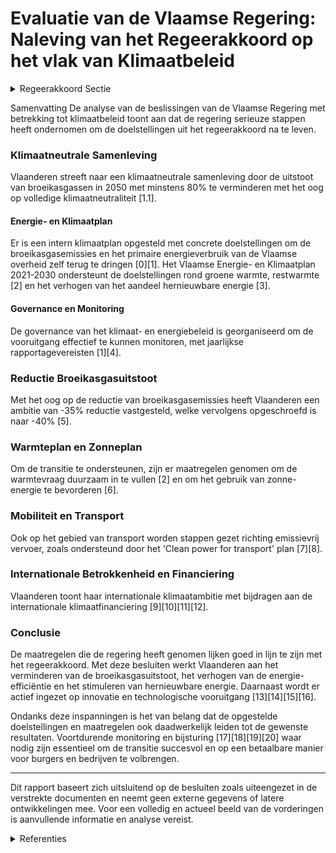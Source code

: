# Evaluatie van de Vlaamse Regering: Naleving van het Regeerakkoord op het vlak van Klimaatbeleid

<details>
        <summary>Regeerakkoord Sectie </summary>
        <p>1.1 Uitdagingen en visie De zorg voor het klimaat is één van de grootste uitdagingen van onze tijd en kan tegelijkertijd een opportuniteit zijn voor technologische innovatie, economische groei en onze samenleving. De omslag naar een klimaatneutrale en duurzame samenleving kan maar bereikt worden door wereldwijde actie. In Vlaanderen werken we volop aan onze eigen omslag, en dragen we bij aan de wereldwijde transitie. Duurzame economische groei en een realistisch transitiepad voor onze burgers zijn hierbij essentieel. We hebben bijzonder veel ondernemerschap, creativiteit, kennis en expertise in huis om van deze transitie een pad te maken dat iedereen ten goede komt. Samenwerking tussen burgers en middenveld, politiek en administratie, ondernemers en kennisinstellingen is daarbij cruciaal. Velen onder hen geven aan de handen mee uit de mouwen te willen steken. Enkel door iedereen te betrekken creëren we het nodige draagvlak. Wat nu al duidelijk is, is dat we een sterk beleid zullen moeten voeren inzake broeikasgasemissie-reducties, energie-efficiëntie en hernieuwbare energie, innovatie, mobiliteit en infrastructuurin-vesteringen, ruimtelijke ordening, circulaire economie, … en daarbij over de betaalbaarheid van deze energie- en klimaatmaatregelen voor burgers en de concurrentiepositie van onze ondernemingen moeten waken. We organiseren de governance van het klimaat- en energiebeleid op zo’n manier dat we de voort-gang, de kosten en de baten ervan transparant en effectief kunnen monitoren, en tijdig kunnen bijsturen waar en wanneer nodig. De omslag naar een klimaatneutrale samenleving De wereldwijde klimaatuitdaging waarvoor we staan, vraagt in de komende regeerperiode een ambitieus beleid met concrete maatregelen. De energie-efficiëntie moet fors verbeteren en het aandeel hernieuwbare en andere koolstofarme energiebronnen in de energiemix moet toenemen. We onderschrijven dan ook de doelstellingen van het UNFCCC-akkoord van Parijs van 2015 en schrijven ons in binnen de Europese klimaatam-bitie voor 2050. De omslag naar een klimaatneutrale samenleving kan maar bereikt worden door wereldwijde actie. Vlaanderen werkt volop aan haar eigen omslag naar een klimaatneutrale samenleving met duurzame economische groei en een realistisch transitiepad voor zijn burgers. We streven naar een vermindering van minstens 80% van de uitstoot van broeikasgassen in Vlaanderen tegen 2050, met de ambitie om te evolueren naar volledige klimaatneutraliteit. Hiervoor willen we iedereen enthousiast maken en aanzetten om actief mee te werken. Tegen eind 2019 werken we een lange termijn klimaatstrategie 2050 uit, waarbij op korte en lange termijn economische, sociale en ecologi-sche belangen optimaal met elkaar sporen. Voor het Vlaamse Gewest zullen de resultaten van deze oefening van groot belang zijn voor het beleid inzake broeikasgasemissiereductie, energie- efficiëntie, hernieuwbare energieproductie, innovatie, mobiliteit en infrastructuurinvesteringen, omgevingskwaliteit, huisvesting, energiekosten, … Doelstellingen 2030 We gaan voluit voor het effectief realiseren van de afgesproken doelstellingen en voor een versnelling van investeringen, innovatie en technologische vooruitgang die de sleutel vormt om niet alleen onze bijdrage tot de Europese klimaatdoelstelling waar te maken maar ook de hefboom te leveren voor de mondiale inspan-ningen die nodig zijn. Op basis van een evaluatie van de bijkomende klimaatinspanningen van andere grote handelsblokken kan Vlaanderen een haalbare, betaalbare en bottom-up verhoging van de Europese broeikasgasreductiedoelstelling 2030 ondersteunen die kosten-efficiënt verdeeld is over de lidstaten, internationale flexibiliteit toelaat en voor zover dit de energiefactuur voor burgers en ondernemingen niet verhoogt. We werken aan een exportmodel zodat we met Vlaanderen niet alleen focussen op ons beperkt aandeel in de mondiale uitstoot, maar kunnen bijdragen aan een wereld-wijde aanpak van de klimaatverandering. Tegen eind 2019 finaliseren we binnen deze visie het Vlaams en het geïntegreerd Nationaal energie- en klimaatplan 2021-2030 (VEKP / NEKP) op basis van de aanbevelingen van de Europese Commissie, de adviezen van het klimaat-panel en het maatschappelijk middenveld, de uitgevoerde impactanalyse en de resultaten van het openbaar onderzoek. We sluiten een samenwerkingsakkoord tussen de drie gewesten en de federale overheid over de verdeling van de klimaatinspanningen en opbreng-sten voor de periode 2021-2030. De engagementen die de verschillende entiteiten genomen hebben in het geïntegreerd Nationale energie- en klimaat-plan en de gevolgen van het eventueel niet-na-komen van deze engagementen worden in dit samenwerkingsakkoord juridisch verankerd. We ontwikkelen een strategie voor het exporteren van technologische oplossingen die bijdragen aan het aanpakken van de klimaatuitdaging in overleg met de betrokken sectoren en Flanders Investment & Trade. De export van deze Vlaamse “vergroenings”technologie en -economie heeft een positieve return op onze economie én op de globale uitstoot. We tonen onze internationale klimaatambitie door verder bij te dragen aan de internationale klimaatfinanciering en zetten deze middelen bij voorkeur in voor projecten waar Vlaamse onder-nemingen in participeren. Vermindering broeikasgasuitstoot Vlaanderen trekt verder voluit de kaart van de energie-efficiëntie. Verstandiger omgaan met energie tempert niet alleen onze energiefactuur maar is een belangrijke sleutel om de Europese klimaatdoelstellingen te halen. Alle sectoren dienen hun verantwoordelijkheid te nemen om de gezamenlijke doelstelling te halen zoals omschreven in het Vlaams energie- en klimaatplan. </p>
        </details> 

Samenvatting
De analyse van de beslissingen van de Vlaamse Regering met betrekking tot klimaatbeleid toont aan dat de regering serieuze stappen heeft ondernomen om de doelstellingen uit het regeerakkoord na te leven. 

### Klimaatneutrale Samenleving
Vlaanderen streeft naar een klimaatneutrale samenleving door de uitstoot van broeikasgassen in 2050 met minstens 80% te verminderen met het oog op volledige klimaatneutraliteit [1.1].

#### Energie- en Klimaatplan
Er is een intern klimaatplan opgesteld met concrete doelstellingen om de broeikasgasemissies en het primaire energieverbruik van de Vlaamse overheid zelf terug te dringen \[0\]\[1\]. Het Vlaamse Energie- en Klimaatplan 2021-2030 ondersteunt de doelstellingen rond groene warmte, restwarmte \[2\] en het verhogen van het aandeel hernieuwbare energie \[3\].

#### Governance en Monitoring
De governance van het klimaat- en energiebeleid is georganiseerd om de vooruitgang effectief te kunnen monitoren, met jaarlijkse rapportagevereisten \[1\]\[4\].

### Reductie Broeikasgasuitstoot
Met het oog op de reductie van broeikasgasemissies heeft Vlaanderen een ambitie van -35% reductie vastgesteld, welke vervolgens opgeschroefd is naar -40% \[5\]. 

### Warmteplan en Zonneplan
Om de transitie te ondersteunen, zijn er maatregelen genomen om de warmtevraag duurzaam in te vullen \[2\] en om het gebruik van zonne-energie te bevorderen \[6\].

### Mobiliteit en Transport
Ook op het gebied van transport worden stappen gezet richting emissievrij vervoer, zoals ondersteund door het 'Clean power for transport' plan \[7\]\[8\].

### Internationale Betrokkenheid en Financiering
Vlaanderen toont haar internationale klimaatambitie met bijdragen aan de internationale klimaatfinanciering \[9\]\[10\]\[11\]\[12\]. 

### Conclusie
De maatregelen die de regering heeft genomen lijken goed in lijn te zijn met het regeerakkoord. Met deze besluiten werkt Vlaanderen aan het verminderen van de broeikasgasuitstoot, het verhogen van de energie-efficiëntie en het stimuleren van hernieuwbare energie. Daarnaast wordt er actief ingezet op innovatie en technologische vooruitgang \[13\]\[14\]\[15\]\[16\]. 

Ondanks deze inspanningen is het van belang dat de opgestelde doelstellingen en maatregelen ook daadwerkelijk leiden tot de gewenste resultaten. Voortdurende monitoring en bijsturing \[17\]\[18\]\[19\]\[20\] waar nodig zijn essentieel om de transitie succesvol en op een betaalbare manier voor burgers en bedrijven te volbrengen.

---

Dit rapport baseert zich uitsluitend op de besluiten zoals uiteengezet in de verstrekte documenten en neemt geen externe gegevens of latere ontwikkelingen mee. Voor een volledig en actueel beeld van de vorderingen is aanvullende informatie en analyse vereist.

<details>
        <summary> Referenties</summary>
        **[\[0\]](https://beslissingenvlaamseregering.vlaanderen.be/?search=Bijsturing%20intern%20Klimaatplan%20Vlaamse%20overheid&dateOption=select&startDate=2022-07-15T08%3A00%3A00Z&endDate=2022-07-15T08%3A00%3A00Z)** : **(2022-07-15)** Bijsturing intern Klimaatplan Vlaamse overheid 

**[\[1\]](https://beslissingenvlaamseregering.vlaanderen.be/?search=Bijsturing%20intern%20Klimaatplan%20Vlaamse%20Overheid&dateOption=select&startDate=2021-07-16T06%3A00%3A00Z&endDate=2021-07-16T06%3A00%3A00Z)** : **(2021-07-16)** Bijsturing intern Klimaatplan Vlaamse Overheid 

**[\[2\]](https://beslissingenvlaamseregering.vlaanderen.be/?search=Visienota%20%27Warmteplan%202025%27&dateOption=select&startDate=2021-12-10T09%3A00%3A00Z&endDate=2021-12-10T09%3A00%3A00Z)** : **(2021-12-10)** Visienota 'Warmteplan 2025' 

**[\[3\]](https://beslissingenvlaamseregering.vlaanderen.be/?search=Definitief%20Vlaams%20Energie-%20en%20Klimaatplan%202021-2030&dateOption=select&startDate=2019-12-09T07%3A30%3A00Z&endDate=2019-12-09T07%3A30%3A00Z)** : **(2019-12-09)** Definitief Vlaams Energie- en Klimaatplan 2021-2030 

**[\[4\]](https://beslissingenvlaamseregering.vlaanderen.be/?search=Voortgangsrapport%202023%20Intern%20Klimaatplan%20Vlaamse%20overheid%20-%20gebruiksjaar%202021%2C%20actiejaar%202022&dateOption=select&startDate=2023-06-16T08%3A00%3A00Z&endDate=2023-06-16T08%3A00%3A00Z)** : **(2023-06-16)** Voortgangsrapport 2023 Intern Klimaatplan Vlaamse overheid - gebruiksjaar 2021, actiejaar 2022 

**[\[5\]](https://beslissingenvlaamseregering.vlaanderen.be/?search=Visienota%20%27Bijkomende%20maatregelen%20Klimaat%27&dateOption=select&startDate=2021-11-05T15%3A30%3A00Z&endDate=2021-11-05T15%3A30%3A00Z)** : **(2021-11-05)** Visienota 'Bijkomende maatregelen Klimaat' 

**[\[6\]](https://beslissingenvlaamseregering.vlaanderen.be/?search=Visienota%20%27Zonneplan%202025%27&dateOption=select&startDate=2020-11-27T09%3A00%3A00Z&endDate=2020-11-27T09%3A00%3A00Z)** : **(2020-11-27)** Visienota 'Zonneplan 2025' 

**[\[7\]](https://beslissingenvlaamseregering.vlaanderen.be/?search=Visie%20%E2%80%98Clean%20power%20for%20transport%E2%80%99%202030%3A%20op%20weg%20naar%20zero-emissievervoer&dateOption=select&startDate=2021-04-30T08%3A00%3A00Z&endDate=2021-04-30T08%3A00%3A00Z)** : **(2021-04-30)** Visie ‘Clean power for transport’ 2030: op weg naar zero-emissievervoer 

**[\[8\]](https://beslissingenvlaamseregering.vlaanderen.be/?search=Visie%20%E2%80%98Clean%20power%20for%20transport%E2%80%99%202030%3A%20op%20weg%20naar%20zero-emissievervoer&dateOption=select&startDate=2021-07-09T08%3A00%3A00Z&endDate=2021-07-09T08%3A00%3A00Z)** : **(2021-07-09)** Visie ‘Clean power for transport’ 2030: op weg naar zero-emissievervoer 

**[\[9\]](https://beslissingenvlaamseregering.vlaanderen.be/?search=Financiering%20projectvoorstellen%20in%20het%20kader%20van%20internationale%20klimaatfinanciering%202022%20%28G-STIC-CAP%29&dateOption=select&startDate=2022-12-16T09%3A00%3A00Z&endDate=2022-12-16T09%3A00%3A00Z)** : **(2022-12-16)** Financiering projectvoorstellen in het kader van internationale klimaatfinanciering 2022 (G-STIC-CAP) 

**[\[10\]](https://beslissingenvlaamseregering.vlaanderen.be/?search=Financiering%20van%20projectvoorstellen%20internationale%20klimaatfinanciering%202023%3A%20resultaat%20projectoproep%20G-STIC-CAP&dateOption=select&startDate=2023-12-15T09%3A00%3A00Z&endDate=2023-12-15T09%3A00%3A00Z)** : **(2023-12-15)** Financiering van projectvoorstellen internationale klimaatfinanciering 2023: resultaat projectoproep G-STIC-CAP 

**[\[11\]](https://beslissingenvlaamseregering.vlaanderen.be/?search=Financiering%20projectvoorstellen%20in%20het%20kader%20van%20internationale%20klimaatfinanciering%202021%3A%20projectoproep%20G-STIC-CAP&dateOption=select&startDate=2021-12-17T09%3A00%3A00Z&endDate=2021-12-17T09%3A00%3A00Z)** : **(2021-12-17)** Financiering projectvoorstellen in het kader van internationale klimaatfinanciering 2021: projectoproep G-STIC-CAP 

**[\[12\]](https://beslissingenvlaamseregering.vlaanderen.be/?search=G-STIC%20Klimaatactieprogramma%3A%20projectoproep%20internationale%20klimaatfinanciering%202022&dateOption=select&startDate=2022-04-29T08%3A00%3A00Z&endDate=2022-04-29T08%3A00%3A00Z)** : **(2022-04-29)** G-STIC Klimaatactieprogramma: projectoproep internationale klimaatfinanciering 2022 

**[\[13\]](https://beslissingenvlaamseregering.vlaanderen.be/?search=Visienota%20%27Cofinanciering%20in%20functie%20van%20de%20kosteneffici%C3%ABntie%20voor%20allocatie%20van%20middelen%20uit%20het%20Vlaams%20Klimaatfonds%20voor%20Vlaamse%20mitigatiemaatregelen%27&dateOption=select&startDate=2020-09-11T08%3A00%3A00Z&endDate=2020-09-11T08%3A00%3A00Z)** : **(2020-09-11)** Visienota 'Cofinanciering in functie van de kostenefficiëntie voor allocatie van middelen uit het Vlaams Klimaatfonds voor Vlaamse mitigatiemaatregelen' 

**[\[14\]](https://beslissingenvlaamseregering.vlaanderen.be/?search=Impulsprogramma%20energiemaatregelen%20ondernemingen%20voor%20onder%20meer%20de%20versnelde%20vergroening%20warmtevraag%20niet-ETS%20industrie%20in%20Vlaanderen&dateOption=select&startDate=2022-12-02T09%3A00%3A00Z&endDate=2022-12-02T09%3A00%3A00Z)** : **(2022-12-02)** Impulsprogramma energiemaatregelen ondernemingen voor onder meer de versnelde vergroening warmtevraag niet-ETS industrie in Vlaanderen 

**[\[15\]](https://beslissingenvlaamseregering.vlaanderen.be/?search=Voorontwerp%20van%20programmanota%20ter%20bevordering%20van%20de%20Vlaamse%20industri%C3%ABle%20energie-%20en%20klimaattransitie%202022-2025&dateOption=select&startDate=2023-02-03T09%3A00%3A00Z&endDate=2023-02-03T09%3A00%3A00Z)** : **(2023-02-03)** Voorontwerp van programmanota ter bevordering van de Vlaamse industriële energie- en klimaattransitie 2022-2025 

**[\[16\]](https://beslissingenvlaamseregering.vlaanderen.be/?search=Programmanota%20ter%20bevordering%20van%20de%20Vlaamse%20industri%C3%ABle%20energie-%20en%20klimaattransitie%202022-2025&dateOption=select&startDate=2023-06-16T08%3A00%3A00Z&endDate=2023-06-16T08%3A00%3A00Z)** : **(2023-06-16)** Programmanota ter bevordering van de Vlaamse industriële energie- en klimaattransitie 2022-2025 

**[\[17\]](https://beslissingenvlaamseregering.vlaanderen.be/?search=Energie%20en%20klimaat%20als%20transversaal%20thema&dateOption=select&startDate=2020-04-03T08%3A00%3A00Z&endDate=2020-04-03T08%3A00%3A00Z)** : **(2020-04-03)** Energie en klimaat als transversaal thema 

**[\[18\]](https://beslissingenvlaamseregering.vlaanderen.be/?search=Actualisatie%20van%20het%20kader%20voor%20de%20Oproep%20%27Actieplan%20Energie-Effici%C3%ABntie%20en%20Klimaatimpact%20Vlaamse%20Overheid%202021-2025%27&dateOption=select&startDate=2021-07-16T06%3A00%3A00Z&endDate=2021-07-16T06%3A00%3A00Z)** : **(2021-07-16)** Actualisatie van het kader voor de Oproep 'Actieplan Energie-Efficiëntie en Klimaatimpact Vlaamse Overheid 2021-2025' 

**[\[19\]](https://beslissingenvlaamseregering.vlaanderen.be/?search=Visienota%20%27Afsprakenkader%20Vlaams%20Energie-%20en%20Klimaatplan%20%28VEKP%29%27&dateOption=select&startDate=2021-12-17T09%3A00%3A00Z&endDate=2021-12-17T09%3A00%3A00Z)** : **(2021-12-17)** Visienota 'Afsprakenkader Vlaams Energie- en Klimaatplan (VEKP)' 

**[\[20\]](https://beslissingenvlaamseregering.vlaanderen.be/?search=Plan%20Vlaamse%20Veerkracht%3A%20dossiernummers%2025%20en%2027&dateOption=select&startDate=2021-05-28T08%3A00%3A00Z&endDate=2021-05-28T08%3A00%3A00Z)** : **(2021-05-28)** Plan Vlaamse Veerkracht: dossiernummers 25 en 27 
        </details> 

